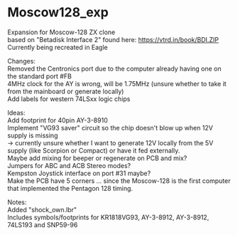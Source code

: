 # Moscow128_exp
Expansion for Moscow-128 ZX clone  
based on "Betadisk Interface 2" found here: https://vtrd.in/book/BDI.ZIP  
Currently being recreated in Eagle  

Changes:  
Removed the Centronics port due to the computer already having one on the standard port #FB  
4MHz clock for the AY is wrong, will be 1.75MHz (unsure whether to take it from the mainboard or generate locally)  
Add labels for western 74LSxx logic chips  

Ideas:  
Add footprint for 40pin AY-3-8910  
Implement "VG93 saver" circuit so the chip doesn't blow up when 12V supply is missing  
-> currently unsure whether I want to generate 12V locally from the 5V supply (like Scorpion or Compact) or have it fed externally.  
Maybe add mixing for beeper or regenerate on PCB and mix?  
Jumpers for ABC and ACB Stereo modes?  
Kempston Joystick interface on port #31 maybe?  
Make the PCB have 5 corners ... since the Moscow-128 is the first computer that implemented the Pentagon 128 timing.  

Notes:  
Added "shock_own.lbr"  
Includes symbols/footprints for KR1818VG93, AY-3-8912, AY-3-8912, 74LS193 and SNP59-96
